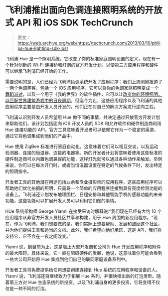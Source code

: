 # 飞利浦推出面向色调连接照明系统的开放式 API 和 iOS SDK TechCrunch

> 原文：<https://web.archive.org/web/https://techcrunch.com/2013/03/10/philips-hue-lighting-sdk-ios/>

飞利浦 Hue 是一个照明系统，它改变了你的标准家庭照明设置的定义，现在有一个针对创新的 Wi-Fi 连接桥和灯泡的[官方开发计划](https://web.archive.org/web/20221207151238/http://developers.meethue.com/)，以便第三方应用程序和硬件可以继承飞利浦已经开始的工作。

需要说明的是，人们已经为飞利浦色调系统开发了应用程序；我们上周刚刚报道了一两个色调黑客，包括一个 iOS 应用程序，它可以将你的色调家庭照明变成一个[舞蹈派对](https://web.archive.org/web/20221207151238/https://beta.techcrunch.com/2013/03/08/ambify-a-music-app-for-the-philips-hue-lighting-system-shows-the-potential-of-the-connected-home/ "Ambify, A Music App For The Philips Hue Lighting System, Shows The Potential Of The Connected Home")，以及一个用于《我的世界》的软件插件，它可以让[改变你的环境照明，以匹配世界建筑游戏中的日夜周期](https://web.archive.org/web/20221207151238/https://beta.techcrunch.com/2013/03/07/the-philips-hue-is-the-perfect-minecraft-accessory-to-track-the-daynight-cycle/ "The Philips Hue Is The Perfect Minecraft Accessory To Track The Day/Night Cycle")。但迄今为止，这些应用程序以及飞利浦的其他应用程序主要是由开发人员开发的，他们正在对自己的解决方案进行逆向工程。

飞利浦认识到开发人员希望用 Hue 做不同的事情，并决定通过开放官方开发计划来帮助他们，该计划包括面向 iOS 开发人员的 SDK 和允许软件和硬件制造商利用 Hue 连接功能的 API。官方工具意味着开发者可以依赖它作为一个稳定的渠道，通过它将色调集成到他们的产品中。

Hue 使用 ZigBee 标准进行家庭自动化，这意味着它们可以相互交谈，以及运动检测器、连接的恒温器、连接的电器等。新的开发者计划将意味着使用这些标准的硬件制造商可以内置色调兼容的功能，这样灯光就可以通过各种动作来触发。举例来说，你可以在每次开门时，或者当恒温器设置在特定的气候条件下时，发出特定的照明指令。

开发者工具的其他潜在用途包括业余和专业摄影师的应用程序，这些应用程序可以帮助他们优化拍摄的照明，只需将一个简单的应用程序连接到具有亮度检测功能的设备上。飞利浦还计划发布地理围栏、日程安排和其他智能手机传感器功能的未来功能，这些功能可以扩展开发人员可以利用它们做的事情。

HUe 系统架构师 George Yianni 在接受采访时解释说:“我们现在已经有大约 10 个应用程序从非官方开发人员社区共享和构建，用于 Hue 周围的新应用程序。“现在，作为飞利浦，我们想要做的是，我们实际上想要帮助、发展和鼓励这个社区，并为他们提供工具和适当的文档。此外，我们希望向他们承诺，这是 API，我们将支持它，它不会在一夜之间改变。”

Yianni 说，到目前为止，这是阻止大型开发商和公司为 Hue 开发应用程序和附件的最大障碍。具体来说，它一直在阻碍硬件的发展，他说，这意味着你可能会看到一些大公司开始将 Hue 集成到他们自己的联网家庭设备系列中。

开发者工具将免费提供给任何想要创建连接到 Hue 系统的应用程序和设备的人。Yianni 说，飞利浦还将继续致力于拓展 Hue 系列，并很快推出新的灯泡类型。随着第三方对 Hue 生态系统的新投资，以及飞利浦自身的更多投资，它将变得不仅仅是一种不同的灯泡。